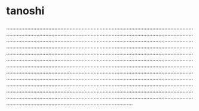 # tanoshi
....................................................................................................................................................................................................................................................................................................................................................................................................................................................................................................................................................................................................................................................................................................................................................................................................................................................................................................................................................................................................................................................................................................................................................................................................................................................................................................................................................................................................................................................................................................................................................................................................................................